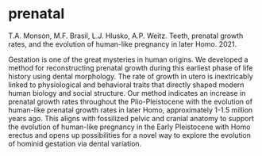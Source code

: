 # prenatal
T.A. Monson, M.F. Brasil, L.J. Hlusko, A.P. Weitz. Teeth, prenatal growth rates, and the evolution of human-like pregnancy in later Homo. 2021.

Gestation is one of the great mysteries in human origins. We developed a method for reconstructing prenatal growth during this earliest phase of life history using dental morphology. The rate of growth in utero is inextricably linked to physiological and behavioral traits that directly shaped modern human biology and social structure. Our method indicates an increase in prenatal growth rates throughout the Plio-Pleistocene with the evolution of human-like prenatal growth rates in later Homo, approximately 1-1.5 million years ago. This aligns with fossilized pelvic and cranial anatomy to support the evolution of human-like pregnancy in the Early Pleistocene with Homo erectus and opens up possibilities for a novel way to explore the evolution of hominid gestation via dental variation.

